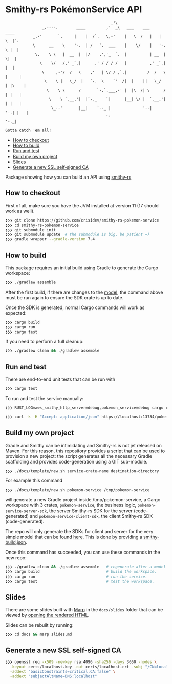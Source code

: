 # Smithy-rs PokémonService API

```
                                              ,'\
                _.----.        ____         ,'  _\   ___    ___     ____
            _,-'       `.     |    |  /`.   \,-'    |   \  /   |   |    \  |`.
            \      __    \    '-.  | /   `.  ___    |    \/    |   '-.   \ |  |
             \.    \ \   |  __  |  |/    ,','_  `.  |          | __  |    \|  |
               \    \/   /,' _`.|      ,' / / / /   |          ,' _`.|     |  |
                \     ,-'/  /   \    ,'   | \/ / ,`.|         /  /   \  |     |
                 \    \ |   \_/  |   `-.  \    `'  /|  |    ||   \_/  | |\    |
                  \    \ \      /       `-.`.___,-' |  |\  /| \      /  | |   |
                   \    \ `.__,'|  |`-._    `|      |__| \/ |  `.__,'|  | |   |
                    \_.-'       |__|    `-._ |              '-.|     '-.| |   |
                                            `'                            '-._|

Gotta catch 'em all!
```

<!-- vim-markdown-toc Marked -->

* [How to checkout](#how-to-checkout)
* [How to build](#how-to-build)
* [Run and test](#run-and-test)
* [Build my own project](#build-my-own-project)
* [Slides](#slides)
* [Generate a new SSL self-signed CA](#generate-a-new-ssl-self-signed-ca)

<!-- vim-markdown-toc -->

Package showing how you can build an API using [smithy-rs](https://github.com/awslabs/smithy-rs)

## How to checkout

First of all, make sure you have the JVM installed at version 11 (17 should work
as well).

```bash
❯❯❯ git clone https://github.com/crisidev/smithy-rs-pokemon-service
❯❯❯ cd smithy-rs-pokemon-service
❯❯❯ git submodule init
❯❯❯ git submodule update  # the submodule is big, be patient =)
❯❯❯ gradle wrapper --gradle-version 7.4
```

## How to build

This package requires an initial build using Gradle to generate the Cargo
workspace:

```bash
❯❯❯ ./gradlew assemble
```

After the first build, if there are changes to the [model](/model/pokemon.smithy),
the command above must be run again to ensure the SDK crate is up to date.


Once the SDK is generated, normal Cargo commands will work as expected:

```bash
❯❯❯ cargo build
❯❯❯ cargo run
❯❯❯ cargo test
```

If you need to perform a full cleanup:

```bash
❯❯❯ ./gradlew clean && ./gradlew assemble
```

## Run and test

There are end-to-end unit tests that can be run with

```bash
❯❯❯ cargo test
```

To run and test the service manually:

```bash
❯❯❯ RUST_LOG=aws_smithy_http_server=debug,pokemon_service=debug cargo run
```

```bash
❯❯❯ curl -k -H "Accept: application/json" https://localhost:13734/pokemon-species/pikachu |jq
```

## Build my own project

Gradle and Smithy can be intimidating and Smithy-rs is not jet released on
Maven. For this reason, this repository provides a script that can be used to provision a new project:
the script generates all the necessary Gradle scaffolding and provides
code-generation using a GIT sub-module.

```bash
❯❯❯ ./docs/template/new.sh service-crate-name destination-directory
```

For example this command

```bash
❯❯❯ ./docs/template/new.sh pokemon-service /tmp/pokemon-service
```

will generate a new Gradle project inside /tmp/pokemon-service, a Cargo
workspace with 3 crates, `pokemon-service`, the business logic, `pokemon-service-server-sdk`,
the server Smithy-rs SDK for the server (code-generated) and `pokemon-service-client-sdk`, the
client Smithy-rs SDK (code-generated).

The repo will only generate the SDKs for client and server for the very simple
model that can be found [here](docs/template/model/main.smithy). This is done
by providing a [smithy-build.json](docs/template/model/smithy-build.json).

Once this command has succeeded, you can use these commands in the new repo:

```bash
❯❯❯ ./gradlew clean && ./gradlew assemble   # regenerate after a model change.
❯❯❯ cargo build                             # build the workspace.
❯❯❯ cargo run                               # run the service.
❯❯❯ cargo test                              # test the workspace.
```

## Slides

There are some slides built with [Marp](https://marp.app/#get-started) in the `docs/slides` folder
that can be viewed by [opening the rendered HTML](docs/slides.md).

Slides can be rebuilt by running:

```bash
❯❯❯ cd docs && marp slides.md
```

## Generate a new SSL self-signed CA

```bash
❯❯❯ openssl req -x509 -newkey rsa:4096 -sha256 -days 3650 -nodes \
  -keyout certs/localhost.key -out certs/localhost.crt -subj "/CN=localhost" \
  -addext "basicConstraints=critical,CA:false" \
  -addext "subjectAltName=DNS:localhost"
```
